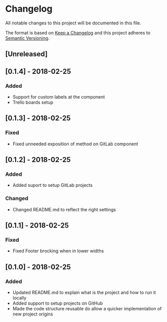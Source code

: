 # Changelog
All notable changes to this project will be documented in this file.

The format is based on [Keep a Changelog](http://keepachangelog.com/en/1.0.0/)
and this project adheres to [Semantic Versioning](http://semver.org/spec/v2.0.0.html).

## [Unreleased]

## [0.1.4] - 2018-02-25

### Added
- Support for custom labels at the component
- Trello boards setup

## [0.1.3] - 2018-02-25

### Fixed
- Fixed unneeded exposition of method on GitLab component

## [0.1.2] - 2018-02-25

### Added
- Added suport to setup GitLab projects

### Changed
- Changed README.md to reflect the right settings

## [0.1.1] - 2018-02-25

### Fixed
- Fixed Footer brocking when in lower widths

## [0.1.0] - 2018-02-25

### Added
- Updated README.md to explain what is the project and how to run it locally
- Added support to setup projects on GitHub
- Made the code structure reusable do allow a quicker implementation of new project origins
